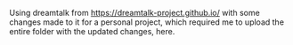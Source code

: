 Using dreamtalk from https://dreamtalk-project.github.io/ with some changes made to it for a personal project, which required me to upload the entire folder with the updated changes, here.
